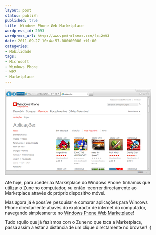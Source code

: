 ```yaml
---
layout: post
status: publish
published: true
title: Windows Phone Web Marketplace
wordpress_id: 2093
wordpress_url: http://www.pedrolamas.com/?p=2093
date: 2011-09-27 10:44:57.000000000 +01:00
categories:
- Mobilidade
tags:
- Microsoft
- Windows Phone
- WP7
- Marketplace
---
```

[![](/wp-content/uploads/2011/09/Windows-Phone-Web-Marketplace.png "Windows Phone Web Marketplace")](http://www.windowsphone.com/pt-PT/marketplace)

Até hoje, para aceder ao Marketplace do Windows Phone, tinhamos que utilizar o Zune no computador, ou então recorrer directamente ao Marketplace através do próprio dispositivo móvel.

Mas agora já é possível pesquisar e comprar aplicações para Windows Phone directamente através do explorador de internet do computador, navegando simplesmente no [Windows Phone Web Marketplace](http://www.windowsphone.com/pt-PT/marketplace)!

Tudo aquilo que já faziamos com o Zune no que toca a Marketplace, passa assim a estar à distância de um clique directamente no browser! ;)
